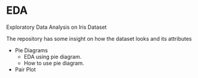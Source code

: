 # EDA
Exploratory Data Analysis on Iris Dataset

The repository has some insight on how the dataset looks and its attributes
* Pie Diagrams
    - EDA using pie diagram.
    - How to use pie diagram.
* Pair Plot